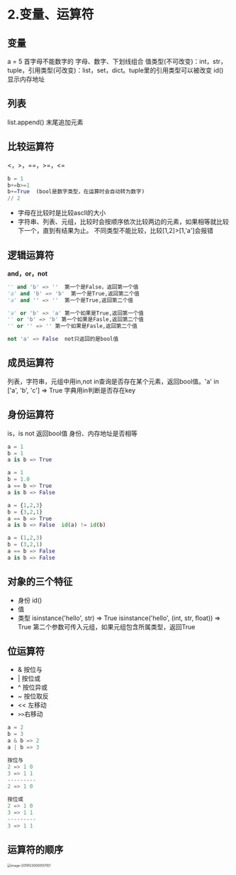 # 2.变量、运算符



## 变量

a = 5
首字母不能数字的 字母、数字、下划线组合
值类型(不可改变)：int，str，tuple，引用类型(可改变)：list，set，dict。tuple里的引用类型可以被改变
id() 显示内存地址


## 列表

list.append() 末尾追加元素

## 比较运算符

<，>，==，>=，<=

```python
b = 1
b+=b>=1
b+=True  (bool是数字类型，在运算时会自动转为数字)
// 2

```

- 字母在比较时是比较ascll的大小
- 字符串、列表、元组，比较时会按顺序依次比较两边的元素，如果相等就比较下一个，直到有结果为止。  不同类型不能比较，比较[1,2]>[1,'a']会报错

## 逻辑运算符

**and，or，not** 

```python
'' and 'b' => ''  第一个是False，返回第一个值
'a' and 'b' => 'b'  第一个是True,返回第二个值
'a' and '' => ''  第一个是True,返回第二个值

'a' or 'b' => 'a' 第一个如果是True,返回第一个值
'' or 'b' => 'b' 第一个如果是Fasle,返回第二个值
'' or '' => '' 第一个如果是Fasle,返回第二个值

not 'a' => False  not只返回的是bool值
```

## 成员运算符

列表，字符串，元组中用in,not in查询是否存在某个元素，返回bool值。'a' in ['a', 'b', 'c'] => True
字典用in判断是否存在key

## 身份运算符

is，is not  返回bool值
身份、内存地址是否相等

```python
a = 1
b = 1
a is b => True

a = 1
b = 1.0
a == b => True
a is b => False

a = {1,2,3}
b = {3,2,1}
a == b => True
a is b => False  id(a) != id(b)

a = (1,2,3)
b = (3,2,1)
a == b => False
a is b => False
```



## 对象的三个特征

- 身份 id()
- 值
- 类型
  isinstance('hello', str) => True
  isinstance('hello', (int, str, float)) => True  第二个参数可传入元组，如果元组包含所属类型，返回True

## 位运算符

- & 按位与
- | 按位或
- ^ 按位异或
- ~ 按位取反
- << 左移动
- `>>`右移动

```python
a = 2
b = 3
a & b => 2
a | b => 3

按位与
2 => 1 0
3 => 1 1
---------
2 => 1 0

按位或
2 => 1 0
3 => 1 1
---------
3 => 1 1

```

 ## 运算符的顺序

<img src="http://qiniu.zwhid.online/uPic/08-24-10-j3vkB8.png" alt="image-20191230000551101" style="zoom:50%;" />

